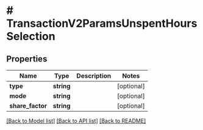 # # TransactionV2ParamsUnspentHoursSelection

## Properties

Name | Type | Description | Notes
------------ | ------------- | ------------- | -------------
**type** | **string** |  | [optional] 
**mode** | **string** |  | [optional] 
**share_factor** | **string** |  | [optional] 

[[Back to Model list]](../../README.md#documentation-for-models) [[Back to API list]](../../README.md#documentation-for-api-endpoints) [[Back to README]](../../README.md)


